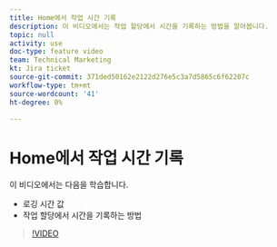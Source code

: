```yaml
---
title: Home에서 작업 시간 기록
description: 이 비디오에서는 작업 할당에서 시간을 기록하는 방법을 알아봅니다.
topic: null
activity: use
doc-type: feature video
team: Technical Marketing
kt: Jira ticket
source-git-commit: 371ded50162e2122d276e5c3a7d5865c6f62207c
workflow-type: tm+mt
source-wordcount: '41'
ht-degree: 0%

---
```


# Home에서 작업 시간 기록

이 비디오에서는 다음을 학습합니다.

* 로깅 시간 값
* 작업 할당에서 시간을 기록하는 방법

>[!VIDEO](https://video.tv.adobe.com/v/335103/?quality=12)
